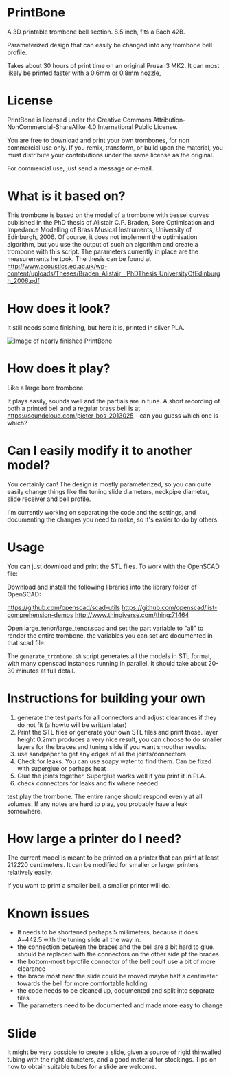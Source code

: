 # PrintBone

A 3D printable trombone bell section. 8.5 inch, fits a Bach 42B.

Parameterized design that can easily be changed into any trombone bell profile.

Takes about 30 hours of print time on an original Prusa i3 MK2. It can most likely be printed faster with a 0.6mm or 0.8mm nozzle,

# License
PrintBone is licensed under the Creative Commons Attribution-NonCommercial-ShareAlike 4.0 International Public License.

You are free to download and print your own trombones, for non commercial use only. If you remix, transform, or build upon the material, you must distribute your contributions under the same license as the original.

For commercial use, just send a message or e-mail.

# What is it based on?

This trombone is based on the model of a trombone with bessel curves published in the PhD thesis of Alistair C.P. Braden, Bore Optimisation and Impedance Modelling of Brass Musical Instruments, University of Edinburgh, 2006.
Of course, it does not implement the optimisation algorithm, but you use the output of such an algorithm and create a trombone with this script.
The parameters currently in place are the measurements he took. 
The thesis can be found at http://www.acoustics.ed.ac.uk/wp-content/uploads/Theses/Braden_Alistair__PhDThesis_UniversityOfEdinburgh_2006.pdf

# How does it look?

It still needs some finishing, but here it is, printed in silver PLA.

![Image of nearly finished PrintBone](http://i.imgur.com/ARro4TL.jpg)

# How does it play?

Like a large bore trombone.

It plays easily, sounds well and the partials are in tune. A short recording of both a printed bell and a regular brass bell is at https://soundcloud.com/pieter-bos-2013025 - can you guess which one is which?

# Can I easily modify it to another model?

You certainly can! The design is mostly parameterized, so you can quite easily change things like the tuning slide diameters, neckpipe diameter, slide receiver and bell profile.

I'm currently working on separating the code and the settings, and documenting the changes you need to make, so it's easier to do by others.

# Usage

You can just download and print the STL files. To work with the OpenSCAD file:

Download and install the following libraries into the library folder of OpenSCAD:

https://github.com/openscad/scad-utils
https://github.com/openscad/list-comprehension-demos
http://www.thingiverse.com/thing:71464

Open large_tenor/large_tenor.scad and set the part variable to "all" to render the entire trombone.
the variables you can set are documented in that scad file.

The ```generate_trombone.sh``` script generates all the models in STL format, with many openscad instances running in parallel. It should take about 20-30 minutes at full detail.

# Instructions for building your own

1. generate the test parts for all connectors and adjust clearances if they do not fit (a howto will be written later)
1. Print the STL files or generate your own STL files and print those. layer height 0.2mm produces a very nice result, you can choose to do smaller layers for the braces and tuning slide if you want smoother results.
2. use sandpaper to get any edges of all the joints/connectors
3. Check for leaks. You can use soapy water to find them. Can be fixed with superglue or perhaps heat
4. Glue the joints together. Superglue works well if you print it in PLA.
5. check connectors for leaks and fix where needed

test play the trombone. The entire range should respond evenly at all volumes. If any notes are hard to play, you probably have a leak somewhere.

# How large a printer do I need?
The current model is meant to be printed on a printer that can print at least 21*22*20 centimeters. It can be modified for smaller or larger printers relatively easily.

If you want to print a smaller bell, a smaller printer will do.

# Known issues

- It needs to be shortened perhaps 5 millimeters, because it does A=442.5 with the tuning slide  all the way in.
- the connection between the braces and the bell are a bit hard to glue. should be replaced with the connectors on the other side pf the braces
- the bottom-most t-profile connector of the bell coulf use a bit of more clearance
- the brace most near the slide could be moved maybe half a centimeter towards the bell for more comfortable holding
- the code needs to be cleaned up, documented and split into separate files
- The parameters need to be documented and made more easy to change

# Slide

It might be very possible to create a slide, given a source of rigid thinwalled tubing with the right diameters, and a good material for stockings.
Tips on how to obtain suitable tubes for a slide are welcome.
